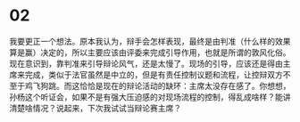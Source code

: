 # 02

我要更正一个想法。原本我认为，辩手会怎样表现，最终是由判准（什么样的效果算是赢）决定的，所以主要应该由评委来完成引导作用，也就是所谓的敦风化俗。现在意识到，靠判准来引导辩论风气，还是太慢了。现场的引导，应该还是得由主席来完成，类似于法官虽然是中立的，但是有责任控制议题和流程，让控辩双方不至于鸡飞狗跳。而这恰恰是现在的辩论活动的缺环：主席太没存在感了。你想想，孙杨这个听证会，如果不是有强大压迫感的对现场流程的控制，得乱成啥样？能讲清楚啥情况？说起来，下次我试试当辩论赛主席？